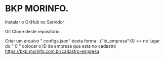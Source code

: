 # BKP MORINFO.

 Instalar o GitHub no Servidor

 Git Clone deste repositório

 Criar um arquivo " configs.json" desta forma : {"id_empresa":0}  << no lugar do " 0 " colocar o ID da empresa que esta no cadastro https://bkp.morinfo.com.br/cadastro-empresa
